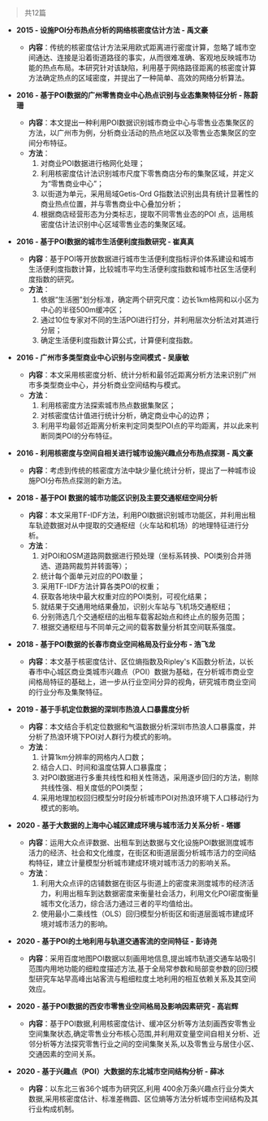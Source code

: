 > 共12篇

- **2015 - 设施POI分布热点分析的网络核密度估计方法 - 禹文豪**
	- **内容**：传统的核密度估计方法采用欧式距离进行密度计算，忽略了城市空间通达、连接是沿着街道路径的事实，从而很难准确、客观地反映城市功能的热点布局。本研究针对该缺陷，利用基于网络路径距离的核密度计算方法确定热点的区域密度，并提出了一种简单、高效的网络分析算法。

- **2016 - 基于POI数据的广州零售商业中心热点识别与业态集聚特征分析 - 陈蔚珊**
	- **内容**：本文提出一种利用POI数据识别城市商业中心与零售业态集聚区的方法，以广州市为例，分析商业活动的热点地区以及零售业态集聚区的空间分布特征。
	- **方法**：
		1. 对商业POI数据进行格网化处理；
		2. 利用核密度估计法识别城市尺度下零售商店分布的集聚区域，并定义为“零售商业中心”；
		3. 以街道为单元，采用局域Getis-Ord G指数法识别出具有统计显著性的商业热点位置，并与零售商业中心叠加分析；
		4. 根据商店经营形态为分类标志，提取不同零售业态的POI 点，运用核密度估计法识别中心区域零售业态的集聚区域。

- **2016 - 基于POI数据的城市生活便利度指数研究 - 崔真真**
	- **内容**：基于POI等开放数据进行城市生活便利度指标评价体系建设和城市生活便利度指数计算，比较城市平均生活便利度指数和城市社区生活便利度指数的研究。
	- **方法**：
		1. 依据“生活圈”划分标准，确定两个研究尺度：边长1km格网和以小区为中心的半径500m缓冲区；
		2. 通过10位专家对不同的生活POI进行打分，并利用层次分析法对其进行分层；
		3. 确定生活便利度指数计算公式，计算便利度指数。

- **2016 - 广州市多类型商业中心识别与空间模式 - 吴康敏**
	- **内容**：本文采用核密度分析、统计分析和最邻近距离分析方法来识别广州市多类型商业中心，并分析商业空间结构与模式。
	- **方法**：
		1. 利用核密度方法探索城市热点数据集聚区；
		2. 对核密度估计值进行统计分析，确定商业中心的边界；
		3. 利用平均最邻近距离分析来判定同类型POI点的平均距离，并以此来判断同类POI的分布特征。

- **2016 - 利用核密度与空间自相关进行城市设施兴趣点分布热点探测 - 禹文豪**
	- **内容**：考虑到传统的核密度方法中缺少量化统计分析，提出了一种城市设施POI分布热点探测的新方法。

- **2018 - 基于POI 数据的城市功能区识别及主要交通枢纽空间分析**
    - **内容**：本文采用TF-IDF方法，利用POI数据识别城市功能区，并利用出租车轨迹数据对从中提取的交通枢纽（火车站和机场）的地理特征进行分析。
    - **方法**：
        1. 对POI和OSM道路网数据进行预处理（坐标系转换、POI类别合并筛选、道路网裁剪并转面等）；
        2. 统计每个面单元对应的POI数量；
        3. 采用TF-IDF方法计算各类POI的权重；
        4. 获取各地块中最大权重对应的POI类别，可视化结果；
        5. 就结果于交通用地结果叠加，识别火车站与飞机场交通枢纽；
        6. 分别筛选几个交通枢纽的出租车载客起始点和终止点的服务范围；
        7. 根据交通枢纽与不同单元之间的载客数量分析其空间联系强度。

- **2018 - 基于POI数据的长春市商业空间格局及行业分布 - 浩飞龙**
	- **内容**：本文基于核密度估计、区位熵指数及Ripley's K函数分析法，以长春市中心城区商业类城市兴趣点（POI）数据为基础，在分析城市商业空间格局特征的基础上，进一步从行业空间分异的视角，研究城市商业空间的行业分布及集聚特征。

- **2019 - 基于手机定位数据的深圳市热浪人口暴露度分析**
    - **内容**：本文结合手机定位数据和气温数据分析深圳市热浪人口暴露度，并分析了热浪环境下POI对人群行为模式的影响。
    - **方法**：
        1. 计算1km分辨率的网格内人口数；
        2. 结合人口、时间和温度估算人口暴露度；
        3. 对POI数据进行多重共线性和相关性筛选，采用逐步回归的方法，剔除共线性强、相关度低的POI类型；
        4. 采用地理加权回归模型分时段分析城市POI对热浪环境下人口移动行为模式的影响。

- **2020 - 基于大数据的上海中心城区建成环境与城市活力关系分析 - 塔娜**
	- **内容**：运用大众点评数据、出租车到达数据与文化设施POI数据测度城市活力的经济、社会和文化维度，在街区和街道层面分析城市活力的空间结构特征，建立计量模型分析城市建成环境对城市活力的影响关系。
	- **方法**：
		1. 利用大众点评的店铺数据在街区与街道上的密度来测度城市的经济活力，利用出租车到达数据密度来衡量社会活力，利用文化POI密度衡量城市文化活力，综合活力通过三者的平均值给出。
		2. 使用最小二乘线性（OLS）回归模型分析街区和街道层面城市建成环境对城市活力的影响。

- **2020 - 基于POI的土地利用与轨道交通客流的空间特征 - 彭诗尧**
	- **内容**：采用百度地图POI数据以刻画用地信息,提出城市轨道交通车站吸引范围内用地功能的细粒度描述方法,基于全局常参数和局部变参数的回归模型研究车站早高峰出站客流与粗细粒度土地利用的相互依赖关系及其空间效应。

- **2020 - 基于POI数据的西安市零售业空间格局及影响因素研究 - 高岩辉**
	- **内容**：基于POI数据,利用核密度估计、缓冲区分析等方法刻画西安零售业空间集聚状态,确定零售业分布核心范围,并利用双变量空间自相关分析、近邻分析等方法探究零售行业之间的空间集聚关系,以及零售业与居住小区、交通因素的空间关系。

- **2020 - 基于兴趣点（POI）大数据的东北城市空间结构分析 - 薛冰**
	- **内容**：以东北三省36个城市为研究区,利用 400余万条兴趣点行业分类大数据,采用核密度估计、标准差椭圆、区位熵等方法分析城市空间结构及其行业构成机制。
